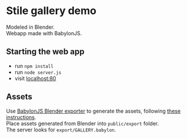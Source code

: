 # Stile gallery demo
Modeled in Blender.  
Webapp made with BabylonJS.

## Starting the web app
- run `npm install`
- run `node server.js`
- visit [localhost:80](localhost:80)

## Assets
Use [BabylonJS Blender exporter](https://github.com/BabylonJS/BlenderExporter) to generate the assets, following [these instructions](https://doc.babylonjs.com/extensions/Exporters/Blender).  
Place assets generated from Blender into `public/export` folder.  
The server looks for `export/GALLERY.babylon`.
